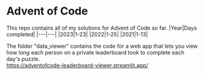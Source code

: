 # Advent of Code
This repo contains all of my solutions for Advent of Code so far.
|Year|Days completed|
|---|---|
|2023|1-23|
|2022|1-25|
|2021|1-13|

The folder "data_viewer" contains the code for a web app that lets you view how long each person on a private leaderboard took to complete each day's puzzle.\
https://adventofcode-leaderboard-viewer.streamlit.app/
